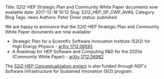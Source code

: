 Title: S2I2-HEP Strategic Plan and Community White Paper documents now available
date: 2017-12-18 10:12
Slug: S2I2_HEP_SP_CWP_AVAIL
Category: Blog
Tags:  news
Authors: Peter Elmer
status: published

We are happy to announce that the S2I2-HEP Strategic Plan and Community White Paper documents are now available:

  * Strategic Plan for a Scientific Software Innovation Institute (S2I2) for
   High Energy Physics - [arXiv 1712.06592](https://arxiv.org/abs/1712.06592)
  * A Roadmap for HEP Software and Computing R&D for the 2020s (Community White Paper) - [arXiv 1712.06982](https://arxiv.org/abs/1712.06982)

The [S2I2-HEP Conceptualization project](http://s2i2-hep.org) is also funded through NSF's Software Infrastructure for Sustained Innovation (SI2) program.
